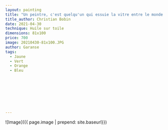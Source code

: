 ```yaml
---
layout: painting
title: "Un peintre, c'est quelqu'un qui essuie la vitre entre le monde et nous avec de la lumière, avec un chiffon de lumière imbibé de silence."                     
title_author: Christian Bobin                                          
date: 2021-04-30
technique: Huile sur toile 
dimensions: 81x100
price: 700
image: 20210430-81x100.JPG
author: Garanse
tags:
  - Jaune
  - Vert
  - Orange
  - Bleu
  
  
  
  
  
  
  
  
---
```

![Image]({{ page.image | prepend: site.baseurl}})

